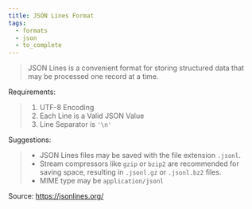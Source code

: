 ```yaml
---
title: JSON Lines Format
tags:
  - formats
  - json
  - to_complete
---
```


> JSON Lines is a convenient format for storing structured data that may be processed one record at a time.

Requirements:

> 1. UTF-8 Encoding
> 2. Each Line is a Valid JSON Value
> 3. Line Separator is `'\n'`

Suggestions:

> - JSON Lines files may be saved with the file extension `.jsonl`.
> - Stream compressors like `gzip` or `bzip2` are recommended for saving space, resulting in `.jsonl.gz` or `.jsonl.bz2` files.
> - MIME type may be `application/jsonl`

Source: https://jsonlines.org/
